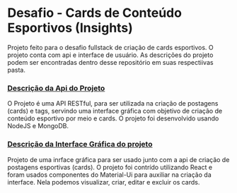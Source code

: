 # Desafio - Cards de Conteúdo Esportivos (Insights)
  Projeto feito para o desafio fullstack de criação de cards esportivos. O projeto conta com api e interface de usuário.
  As descrições do projeto podem ser encontradas dentro desse repositório em suas respectiivas pasta.
  
### [Descrição da Api do Projeto](https://github.com/sue1en/desafio/blob/main/backend/README.md)

  O Projeto é uma API RESTful, para ser utilizada na criação de postagens (cards) e tags, servindo uma interface gráfica com objetivo de criação de conteúdo esportivo por meio e cards. O projeto foi desenvolvido usando NodeJS e MongoDB.

### [Descrição da Interface Gráfica do projeto](https://github.com/sue1en/desafio/blob/main/web/README.md)

  Projeto de uma inrface gráfica para ser usado junto com a api de criação de postagens esportivas (cards). O projeto foi contrído utilizando React e foram usados componentes do Material-Ui para auxiliar na criação da interface. Nela podemos visualizar, criar, editar e excluir os cards.
